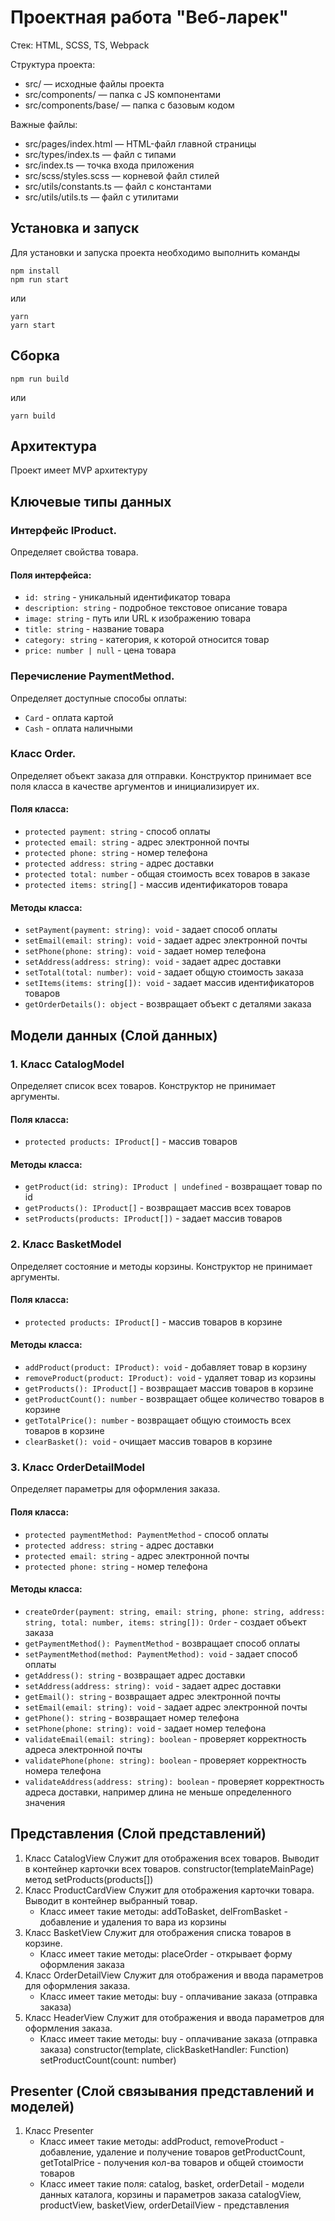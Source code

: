 # Проектная работа "Веб-ларек"

Стек: HTML, SCSS, TS, Webpack

Структура проекта:

- src/ — исходные файлы проекта
- src/components/ — папка с JS компонентами
- src/components/base/ — папка с базовым кодом

Важные файлы:

- src/pages/index.html — HTML-файл главной страницы
- src/types/index.ts — файл с типами
- src/index.ts — точка входа приложения
- src/scss/styles.scss — корневой файл стилей
- src/utils/constants.ts — файл с константами
- src/utils/utils.ts — файл с утилитами

## Установка и запуск

Для установки и запуска проекта необходимо выполнить команды

```
npm install
npm run start
```

или

```
yarn
yarn start
```

## Сборка

```
npm run build
```

или

```
yarn build
```

## Архитектура

Проект имеет MVP архитектуру

## Ключевые типы данных

### Интерфейс IProduct.

Определяет свойства товара.

#### Поля интерфейса:

- `id: string` - уникальный идентификатор товара
- `description: string` - подробное текстовое описание товара
- `image: string` - путь или URL к изображению товара
- `title: string` - название товара
- `category: string` - категория, к которой относится товар
- `price: number | null` - цена товара

### Перечисление PaymentMethod.

Определяет доступные способы оплаты:

- `Card` - оплата картой
- `Cash` - оплата наличными

### Класс Order.

Определяет объект заказа для отправки.
Конструктор принимает все поля класса в качестве аргументов и инициализирует их.

#### Поля класса:

- `protected payment: string` - способ оплаты
- `protected email: string` - адрес электронной почты
- `protected phone: string` - номер телефона
- `protected address: string` - адрес доставки
- `protected total: number` - общая стоимость всех товаров в заказе
- `protected items: string[]` - массив идентификаторов товара

#### Методы класса:

- `setPayment(payment: string): void` - задает способ оплаты
- `setEmail(email: string): void` - задает адрес электронной почты
- `setPhone(phone: string): void` - задает номер телефона
- `setAddress(address: string): void` - задает адрес доставки
- `setTotal(total: number): void` - задает общую стоимость заказа
- `setItems(items: string[]): void` - задает массив идентификаторов товаров
- `getOrderDetails(): object` - возвращает объект с деталями заказа

## Модели данных (Слой данных)

### 1. Класс CatalogModel

Определяет список всех товаров.
Конструктор не принимает аргументы.

#### Поля класса:

- `protected products: IProduct[]` - массив товаров

#### Методы класса:

- `getProduct(id: string): IProduct | undefined` - возвращает товар по id
- `getProducts(): IProduct[]` - возвращает массив всех товаров
- `setProducts(products: IProduct[])` - задает массив товаров

### 2. Класс BasketModel

Определяет состояние и методы корзины.
Конструктор не принимает аргументы.

#### Поля класса:

- `protected products: IProduct[]` - массив товаров в корзине

#### Методы класса:

- `addProduct(product: IProduct): void` - добавляет товар в корзину
- `removeProduct(product: IProduct): void` - удаляет товар из корзины
- `getProducts(): IProduct[]` - возвращает массив товаров в корзине
- `getProductCount(): number` - возвращает общее количество товаров в корзине
- `getTotalPrice(): number` - возвращает общую стоимость всех товаров в корзине
- `clearBasket(): void` - очищает массив товаров в корзине

### 3. Класс OrderDetailModel

Определяет параметры для оформления заказа.

#### Поля класса:

- `protected paymentMethod: PaymentMethod` - способ оплаты
- `protected address: string` - адрес доставки
- `protected email: string` - адрес электронной почты
- `protected phone: string` - номер телефона

#### Методы класса:

- `createOrder(payment: string, email: string, phone: string, address: string, total: number, items: string[]): Order` - создает объект заказа
- `getPaymentMethod(): PaymentMethod` - возвращает способ оплаты
- `setPaymentMethod(method: PaymentMethod): void` - задает способ оплаты
- `getAddress(): string` - возвращает адрес доставки
- `setAddress(address: string): void` - задает адрес доставки
- `getEmail(): string` - возвращает адрес электронной почты
- `setEmail(email: string): void` - задает адрес электронной почты
- `getPhone(): string` - возвращает номер телефона
- `setPhone(phone: string): void` - задает номер телефона
- `validateEmail(email: string): boolean` - проверяет корректность адреса электронной почты
- `validatePhone(phone: string): boolean` - проверяет корректность номера телефона
- `validateAddress(address: string): boolean` - проверяет корректность адреса доставки, например длина не меньше определенного значения

## Представления (Слой представлений)

1. Класс CatalogView
   Служит для отображения всех товаров. Выводит в контейнер карточки всех товаров.
   constructor(templateMainPage)
   метод setProducts(products[])
2. Класс ProductCardView
   Служит для отображения карточки товара. Выводит в контейнер выбранный товар.
   - Класс имеет такие методы:
     addToBasket, delFromBasket - добавление и удаления то вара из корзины
3. Класс BasketView
   Служит для отображения списка товаров в корзине.
   - Класс имеет такие методы:
     placeOrder - открывает форму оформления заказа
4. Класс OrderDetailView
   Служит для отображения и ввода параметров для оформления заказа.
   - Класс имеет такие методы:
     buy - оплачивание заказа (отправка заказа)
5. Класс HeaderView
   Служит для отображения и ввода параметров для оформления заказа.
   - Класс имеет такие методы:
     buy - оплачивание заказа (отправка заказа)
     constructor(template, clickBasketHandler: Function)
     setProductCount(count: number)

## Presenter (Слой связывания представлений и моделей)

1. Класс Presenter
   - Класс имеет такие методы:
     addProduct, removeProduct - добавление, удаление и получение товаров
     getProductCount, getTotalPrice - получения кол-ва товаров и общей стоимости товаров
   - Класс имеет такие поля:
     catalog, basket, orderDetail - модели данных каталога, корзины и параметров заказа
     catalogView, productView, basketView, orderDetailView - представления
